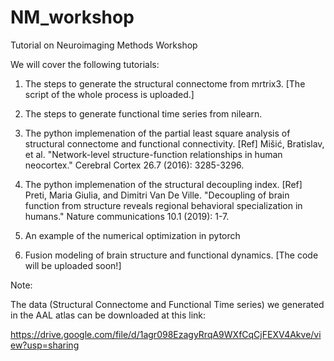# NM_workshop
Tutorial on Neuroimaging Methods Workshop

We will cover the following tutorials:

1. The steps to generate the structural connectome from mrtrix3. [The script of the whole process is uploaded.]

2. The steps to generate functional time series from nilearn.

3. The python implemenation of the partial least square analysis of structural connectome and functional connectivity.
[Ref] Mišić, Bratislav, et al. "Network-level structure-function relationships in human neocortex." Cerebral Cortex 26.7 (2016): 3285-3296.

4. The python implemenation of the structural decoupling index.
[Ref] Preti, Maria Giulia, and Dimitri Van De Ville. "Decoupling of brain function from structure reveals regional behavioral specialization in humans." Nature communications 10.1 (2019): 1-7.

5. An example of the numerical optimization in pytorch

6. Fusion modeling of brain structure and functional dynamics. [The code will be uploaded soon!]


Note: 

The data (Structural Connectome and Functional Time series) we generated in the AAL atlas can be downloaded at this link:

https://drive.google.com/file/d/1agr098EzagyRrqA9WXfCqCjFEXV4Akve/view?usp=sharing
